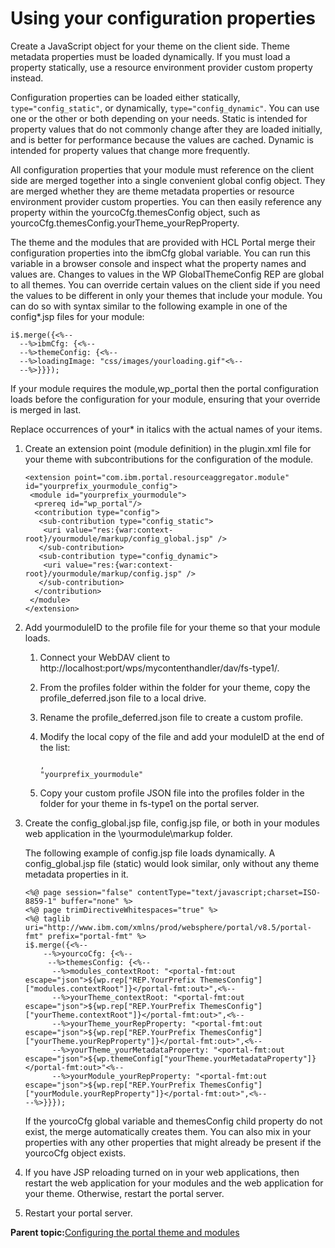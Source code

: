 # Using your configuration properties

Create a JavaScript object for your theme on the client side. Theme metadata properties must be loaded dynamically. If you must load a property statically, use a resource environment provider custom property instead.

Configuration properties can be loaded either statically, `type="config_static"`, or dynamically, `type="config_dynamic"`. You can use one or the other or both depending on your needs. Static is intended for property values that do not commonly change after they are loaded initially, and is better for performance because the values are cached. Dynamic is intended for property values that change more frequently.

All configuration properties that your module must reference on the client side are merged together into a single convenient global config object. They are merged whether they are theme metadata properties or resource environment provider custom properties. You can then easily reference any property within the yourcoCfg.themesConfig object, such as yourcoCfg.themesConfig.yourTheme\_yourRepProperty.

The theme and the modules that are provided with HCL Portal merge their configuration properties into the ibmCfg global variable. You can run this variable in a browser console and inspect what the property names and values are. Changes to values in the WP GlobalThemeConfig REP are global to all themes. You can override certain values on the client side if you need the values to be different in only your themes that include your module. You can do so with syntax similar to the following example in one of the config\*.jsp files for your module:

```
i$.merge({<%--
  --%>ibmCfg: {<%--
  --%>themeConfig: {<%--
  --%>loadingImage: "css/images/yourloading.gif"<%--
  --%>}}});
```

If your module requires the module,wp\_portal then the portal configuration loads before the configuration for your module, ensuring that your override is merged in last.

Replace occurrences of your\* in italics with the actual names of your items.

1.  Create an extension point \(module definition\) in the plugin.xml file for your theme with subcontributions for the configuration of the module.

    ```
    <extension point="com.ibm.portal.resourceaggregator.module" id="yourprefix_yourmodule_config">
     <module id="yourprefix_yourmodule">
      <prereq id="wp_portal"/>
      <contribution type="config">
       <sub-contribution type="config_static">
        <uri value="res:{war:context-root}/yourmodule/markup/config_global.jsp" /> 
       </sub-contribution>
       <sub-contribution type="config_dynamic">
        <uri value="res:{war:context-root}/yourmodule/markup/config.jsp" /> 
       </sub-contribution>
      </contribution>
     </module> 
    </extension>
    ```

2.  Add yourmoduleID to the profile file for your theme so that your module loads.

    1.  Connect your WebDAV client to http://localhost:port/wps/mycontenthandler/dav/fs-type1/.

    2.  From the profiles folder within the folder for your theme, copy the profile\_deferred.json file to a local drive.

    3.  Rename the profile\_deferred.json file to create a custom profile.

    4.  Modify the local copy of the file and add your moduleID at the end of the list:

        ```
        ,
        "yourprefix_yourmodule"
        ```

    5.  Copy your custom profile JSON file into the profiles folder in the folder for your theme in fs-type1 on the portal server.

3.  Create the config\_global.jsp file, config.jsp file, or both in your modules web application in the \\yourmodule\\markup folder.

    The following example of config.jsp file loads dynamically. A config\_global.jsp file \(static\) would look similar, only without any theme metadata properties in it.

    ```
    <%@ page session="false" contentType="text/javascript;charset=ISO-8859-1" buffer="none" %>
    <%@ page trimDirectiveWhitespaces="true" %>
    <%@ taglib uri="http://www.ibm.com/xmlns/prod/websphere/portal/v8.5/portal-fmt" prefix="portal-fmt" %>
    i$.merge({<%--
        --%>yourcoCfg: {<%--
         --%>themesConfig: {<%--
          --%>modules_contextRoot: "<portal-fmt:out escape="json">${wp.rep["REP.YourPrefix ThemesConfig"]["modules.contextRoot"]}</portal-fmt:out>",<%--
          --%>yourTheme_contextRoot: "<portal-fmt:out escape="json">${wp.rep["REP.YourPrefix ThemesConfig"]["yourTheme.contextRoot"]}</portal-fmt:out>",<%--
          --%>yourTheme_yourRepProperty: "<portal-fmt:out escape="json">${wp.rep["REP.YourPrefix ThemesConfig"]["yourTheme.yourRepProperty"]}</portal-fmt:out>",<%--
          --%>yourTheme_yourMetadataProperty: "<portal-fmt:out escape="json">${wp.themeConfig["yourTheme.yourMetadataProperty"]}</portal-fmt:out>"<%--
          --%>yourModule_yourRepProperty: "<portal-fmt:out escape="json">${wp.rep["REP.YourPrefix ThemesConfig"]["yourModule.yourRepProperty"]}</portal-fmt:out>",<%--
    --%>}}});
    ```

    If the yourcoCfg global variable and themesConfig child property do not exist, the merge automatically creates them. You can also mix in your properties with any other properties that might already be present if the yourcoCfg object exists.

4.  If you have JSP reloading turned on in your web applications, then restart the web application for your modules and the web application for your theme. Otherwise, restart the portal server.

5.  Restart your portal server.


**Parent topic:**[Configuring the portal theme and modules](../dev-theme/themeopt_cust_config.md)

